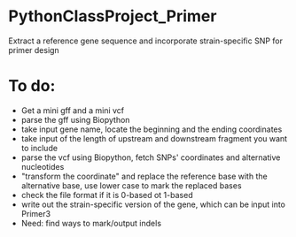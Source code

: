# PythonClassProject_Primer
Extract a reference gene sequence and incorporate strain-specific SNP for primer design 

# To do:
  - Get a mini gff and a mini vcf
  - parse the gff using Biopython
  - take input gene name, locate the beginning and the ending coordinates
  - take input of the length of upstream and downstream fragment you want to include
  - parse the vcf using Biopython, fetch SNPs' coordinates and alternative nucleotides
  - "transform the coordinate" and replace the reference base with the alternative base, use lower case to mark the replaced bases
  - check the file format if it is 0-based ot 1-based
  - write out the strain-specific version of the gene, which can be input into Primer3
  - Need: find ways to mark/output indels
